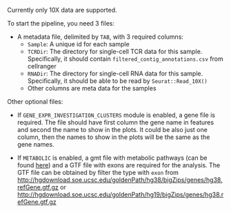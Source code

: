 Currently only 10X data are supported.

To start the pipeline, you need 3 files:

- A metadata file, delimited by `TAB`, with 3 required columns:
  - `Sample`: A unique id for each sample
  - `TCRDir`: The directory for single-cell TCR data for this sample. Specifically, it should contain `filtered_contig_annotations.csv` from cellranger
  - `RNADir`: The directory for single-cell RNA data for this sample. Specifically, it should be able to be read by `Seurat::Read_10X()`
  - Other columns are meta data for the samples

Other optional files:

- If `GENE_EXPR_INVESTIGATION_CLUSTERS` module is enabled, a gene file is required.
    The file should have first column the gene name in features and second the name to show in the plots. It could be also just one column, then the names to show in the plots will be the same as the gene names.

- If `METABOLIC` is enabled, a gmt file with metabolic pathways (can be found [here][1]) and a GTF file with exons are required for the analysis. The GTF file can be obtained by filter the type with `exon` from http://hgdownload.soe.ucsc.edu/goldenPath/hg38/bigZips/genes/hg38.refGene.gtf.gz or http://hgdownload.soe.ucsc.edu/goldenPath/hg19/bigZips/genes/hg38.refGene.gtf.gz


[1]: https://github.com/pwwang/biopipen/blob/master/tests/data/scrna_metabolic/KEGG_metabolism.gmt
